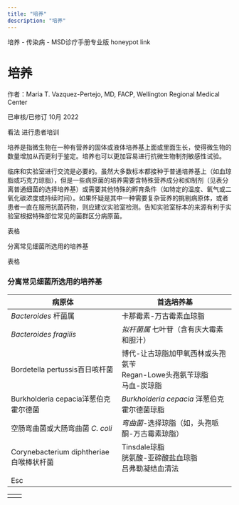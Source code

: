 ```yaml
---
title: "培养"
description: "培养"
---
```


﻿培养 \- 传染病 \- MSD诊疗手册专业版 honeypot link

# 培养

作者：Maria T. Vazquez-Pertejo, MD, FACP, Wellington Regional Medical Center

已审核/已修订 10月 2022

看法 进行患者培训

培养是指微生物在一种有营养的固体或液体培养基上面或里面生长，使得微生物的数量增加从而更利于鉴定。培养也可以更加容易进行抗微生物制剂敏感性试验。

临床和实验室进行交流是必要的。虽然大多数标本都接种于普通培养基上（如血琼脂或巧克力琼脂），但是一些病原菌的培养需要含特殊营养成分和抑制剂（见表分离普通细菌的选择培养基）或需要其他特殊的孵育条件（如特定的温度、氧气或二氧化碳浓度或持续时间）。如果怀疑是其中一种需要复杂营养的挑剔病原体，或者患者一直在服用抗菌药物，则应建议实验室检测。告知实验室标本的来源有利于实验室根据特殊部位常见的菌群区分病原菌。

表格

分离常见细菌所选用的培养基

表格

### 分离常见细菌所选用的培养基

| 病原体 | 首选培养基 |
| --- | --- |
| _Bacteroides_ 杆菌属 | 卡那霉素-万古霉素血琼脂 |
| _Bacteroides fragilis_ | _拟杆菌属_ 七叶苷（含有庆大霉素和胆汁） |
| Bordetella pertussis百日咳杆菌 | 博代-让古琼脂加甲氧西林或头孢氨苄<br>Regan-Lowe头孢氨苄琼脂<br>马血-炭琼脂 |
| Burkholderia cepacia洋葱伯克霍尔德菌 | _Burkholderia cepacia_ 洋葱伯克霍尔德菌琼脂 |
| 空肠弯曲菌或大肠弯曲菌 _C. coli_ | _弯曲菌_-选择琼脂（如，头孢哌酮-万古霉素琼脂） |
| Corynebacterium diphtheriae白喉棒状杆菌 | Tinsdale琼脂<br>胱氨酸-亚碲酸盐血琼脂<br>吕弗勒凝结血清法 |
| Esc |

|     |     |
| --- | --- |
|  |  |